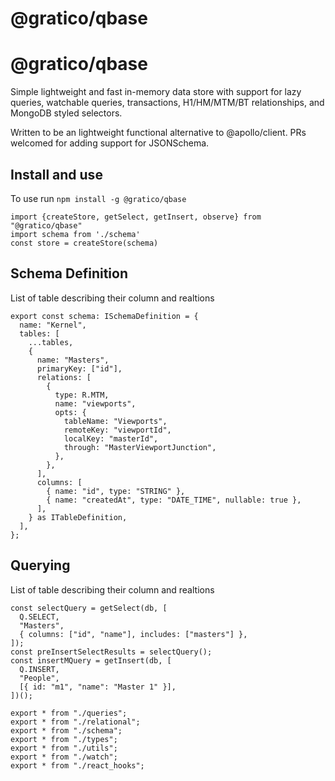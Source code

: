 
# @gratico/qbase

@gratico/qbase
=====

Simple lightweight and fast in-memory data store with support for lazy queries, watchable queries, transactions, H1/HM/MTM/BT relationships, and MongoDB styled selectors.

Written to be an lightweight functional alternative to @apollo/client. PRs welcomed for adding support for JSONSchema.

Install and use
---------------

To use run `npm install -g @gratico/qbase`

    import {createStore, getSelect, getInsert, observe} from "@gratico/qbase"
    import schema from './schema'
    const store = createStore(schema)


Schema Definition
---------------------------

List of table describing their column and realtions

    export const schema: ISchemaDefinition = {
      name: "Kernel",
      tables: [
        ...tables,
        {
          name: "Masters",
          primaryKey: ["id"],
          relations: [
            {
              type: R.MTM,
              name: "viewports",
              opts: {
                tableName: "Viewports",
                remoteKey: "viewportId",
                localKey: "masterId",
                through: "MasterViewportJunction",
              },
            },
          ],
          columns: [
            { name: "id", type: "STRING" },
            { name: "createdAt", type: "DATE_TIME", nullable: true },
          ],
        } as ITableDefinition,
      ],
    };


Querying
---------------------------

List of table describing their column and realtions

    const selectQuery = getSelect(db, [
      Q.SELECT,
      "Masters",
      { columns: ["id", "name"], includes: ["masters"] },
    ]);
    const preInsertSelectResults = selectQuery();
    const insertMQuery = getInsert(db, [
      Q.INSERT,
      "People",
      [{ id: "m1", "name": "Master 1" }],
    ])();



```
export * from "./queries";
export * from "./relational";
export * from "./schema";
export * from "./types";
export * from "./utils";
export * from "./watch";
export * from "./react_hooks";

```



